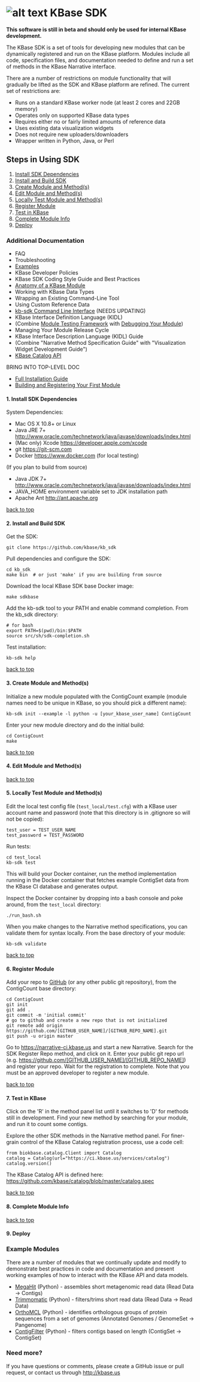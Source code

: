 # ![alt text](https://avatars2.githubusercontent.com/u/1263946?v=3&s=84 "KBase") KBase SDK

**This software is still in beta and should only be used for internal KBase development.**

The KBase SDK is a set of tools for developing new modules that can be dynamically registered and run on the KBase platform.  Modules include all code, specification files, and documentation needed to define and run a set of methods in the KBase Narrative interface.

There are a number of restrictions on module functionality that will gradually be lifted as the SDK and KBase platform are refined.  The current set of restrictions are:

- Runs on a standard KBase worker node (at least 2 cores and 22GB memory)
- Operates only on supported KBase data types
- Requires either no or fairly limited amounts of reference data
- Uses existing data visualization widgets
- Does not require new uploaders/downloaders
- Wrapper written in Python, Java, or Perl


## <A NAME="steps"></A>Steps in Using SDK
1. [Install SDK Dependencies](#install-sdk-dependencies)
2. [Install and Build SDK](#install-and-build-sdk)
3. [Create Module and Method(s)](#create-module-and-method)
4. [Edit Module and Method(s)](#edit-module-and-method)
5. [Locally Test Module and Method(s)](#test-module-and-method)
6. [Register Module](#register-module)
7. [Test in KBase](#test-in-kbase)
8. [Complete Module Info](#complete-module-info)
9. [Deploy](#deploy)

### Additional Documentation
- FAQ
- Troubleshooting
- [Examples](#examples)
- KBase Developer Policies
- KBase SDK Coding Style Guide and Best Practices
- [Anatomy of a KBase Module](doc/module_overview.md)
- Working with KBase Data Types
- Wrapping an Existing Command-Line Tool
- Using Custom Reference Data 
- [kb-sdk Command Line Interface](doc/Module_builder.md) (NEEDS UPDATING)
- KBase Interface Definition Language (KIDL)
- (Combine [Module Testing Framework](doc/testing.md) with [Debugging Your Module](doc/Docker_deployment.md))
- Managing Your Module Release Cycle
- KBase Interface Description Language (KIDL) Guide
- (Combine "Narrative Method Specification Guide" with "Visualization Widget Development Guide")
- [KBase Catalog API](https://github.com/kbase/catalog/blob/master/catalog.spec)

BRING INTO TOP-LEVEL DOC
- [Full Installation Guide](doc/installation.md)
- [Building and Registering Your First Module](doc/getting_started.md)


#### <A NAME="install-sdk-dependencies"></A>1. Install SDK Dependencies

System Dependencies:
- Mac OS X 10.8+ or Linux
- Java JRE 7+ http://www.oracle.com/technetwork/java/javase/downloads/index.html
- (Mac only) Xcode https://developer.apple.com/xcode
- git https://git-scm.com
- Docker https://www.docker.com (for local testing)

(If you plan to build from source)
- Java JDK 7+ http://www.oracle.com/technetwork/java/javase/downloads/index.html
- JAVA_HOME environment variable set to JDK installation path
- Apache Ant http://ant.apache.org

[back to top](#steps)

#### <A NAME="install-and-build-sdk"></A>2. Install and Build SDK

Get the SDK:

    git clone https://github.com/kbase/kb_sdk

Pull dependencies and configure the SDK:

    cd kb_sdk
    make bin  # or just 'make' if you are building from source

Download the local KBase SDK base Docker image:

    make sdkbase 

Add the kb-sdk tool to your PATH and enable command completion.  From the kb_sdk directory:

    # for bash
    export PATH=$(pwd)/bin:$PATH
    source src/sh/sdk-completion.sh

Test installation:

    kb-sdk help

[back to top](#steps)

#### <A NAME="create-module-and-methods"></A>3. Create Module and Method(s)

Initialize a new module populated with the ContigCount example (module names need to be unique in KBase, so you should pick a different name):

    kb-sdk init --example -l python -u [your_kbase_user_name] ContigCount

Enter your new module directory and do the initial build:

    cd ContigCount
    make

[back to top](#steps)

#### <A NAME="edit-module-and-methods"></A>4. Edit Module and Method(s)

[back to top](#steps)

#### <A NAME="test-module-and-methods"></A>5. Locally Test Module and Method(s)

Edit the local test config file (`test_local/test.cfg`) with a KBase user account name and password (note that this directory is in .gitignore so will not be copied):

    test_user = TEST_USER_NAME
    test_password = TEST_PASSWORD

Run tests:

    cd test_local
    kb-sdk test

This will build your Docker container, run the method implementation running in the Docker container that fetches example ContigSet data from the KBase CI database and generates output.

Inspect the Docker container by dropping into a bash console and poke around, from the `test_local` directory:
    
    ./run_bash.sh

When you make changes to the Narrative method specifications, you can validate them for syntax locally.  From the base directory of your module:

    kb-sdk validate

[back to top](#steps)

#### <A NAME="register-module"></A>6. Register Module


Add your repo to [GitHub](http://github.com) (or any other public git repository), from the ContigCount base directory:

    cd ContigCount
    git init
    git add .
    git commit -m 'initial commit'
    # go to github and create a new repo that is not initialized
    git remote add origin https://github.com/[GITHUB_USER_NAME]/[GITHUB_REPO_NAME].git
    git push -u origin master

Go to https://narrative-ci.kbase.us and start a new Narrative.  Search for the SDK Register Repo method, and click on it.  Enter your public git repo url (e.g. https://github.com/[GITHUB_USER_NAME]/[GITHUB_REPO_NAME]) and register your repo.  Wait for the registration to complete.  Note that you must be an approved developer to register a new module.



[back to top](#steps)

#### <A NAME="test-in-kbase"></A>7. Test in KBase

Click on the 'R' in the method panel list until it switches to 'D' for methods still in development.  Find your new method by searching for your module, and run it to count some contigs.

Explore the other SDK methods in the Narrative method panel.  For finer-grain control of the KBase Catalog registration process, use a code cell:

    from biokbase.catalog.Client import Catalog
    catalog = Catalog(url="https://ci.kbase.us/services/catalog")
    catalog.version()

The KBase Catalog API is defined here: https://github.com/kbase/catalog/blob/master/catalog.spec

[back to top](#steps)

#### <A NAME="complete-module-info"></A>8. Complete Module Info

[back to top](#steps)

#### <A NAME="deploy"></A>9. Deploy


### <A NAME="examples"></A>Example Modules

There are a number of modules that we continually update and modify to demonstrate best practices in code and documentation and present working examples of how to interact with the KBase API and data models.

 - [MegaHit](https://github.com/msneddon/kb_megahit) (Python) - assembles short metagenomic read data (Read Data -> Contigs)
 - [Trimmomatic](https://github.com/psdehal/Trimmomatic) (Python) - filters/trims short read data (Read Data -> Read Data)
 - [OrthoMCL](https://github.com/rsutormin/PangenomeOrthomcl) (Python) - identifies orthologous groups of protein sequences from a set of genomes (Annotated Genomes / GenomeSet -> Pangenome)
 - [ContigFilter](https://github.com/msneddon/ContigFilter) (Python) - filters contigs based on length (ContigSet -> ContigSet)


### Need more?

If you have questions or comments, please create a GitHub issue or pull request, or contact us through http://kbase.us
